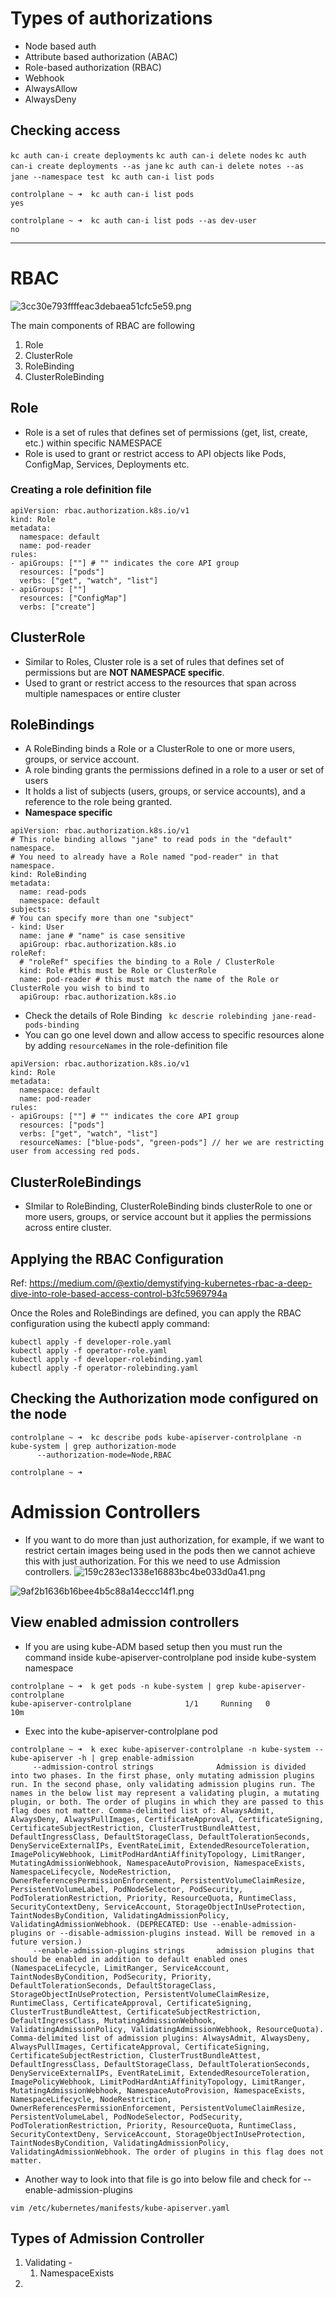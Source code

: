 # Types of authorizations
- Node based auth
- Attribute based authorization (ABAC)
- Role-based authorization (RBAC)
- Webhook
- AlwaysAllow
- AlwaysDeny

## Checking access
`kc auth can-i create deployments`
`kc auth can-i delete nodes`
`kc auth can-i create deployments --as jane`
`kc auth can-i delete notes --as jane --namespace test`
` kc auth can-i list pods`
```
controlplane ~ ➜  kc auth can-i list pods 
yes

controlplane ~ ➜  kc auth can-i list pods --as dev-user
no
```


***

# RBAC
![3cc30e793ffffeac3debaea51cfc5e59.png](../_resources/3cc30e793ffffeac3debaea51cfc5e59.png)

The main components of RBAC are following
1. Role
2. ClusterRole
3. RoleBinding
4. ClusterRoleBinding

## Role
- Role is a set of rules that defines set of permissions (get, list, create, etc.) within specific NAMESPACE  
- Role is used to grant or restrict access to API objects like Pods, ConfigMap, Services, Deployments etc.
 
### Creating a role definition file
```
apiVersion: rbac.authorization.k8s.io/v1
kind: Role
metadata:
  namespace: default
  name: pod-reader
rules:
- apiGroups: [""] # "" indicates the core API group
  resources: ["pods"]
  verbs: ["get", "watch", "list"]
- apiGroups: [""]
  resources: ["ConfigMap"]
  verbs: ["create"]
```

## ClusterRole
- Similar to Roles, Cluster role is a set of rules that defines set of permissions but are **NOT NAMESPACE specific**.
- Used to grant or restrict access to the resources that span across multiple namespaces or entire cluster

## RoleBindings
- A RoleBinding binds a Role or a ClusterRole to one or more users, groups, or service account. 
- A role binding grants the permissions defined in a role to a user or set of users
- It holds a list of subjects (users, groups, or service accounts), and a reference to the role being granted.
- **Namespace specific** 
```
apiVersion: rbac.authorization.k8s.io/v1
# This role binding allows "jane" to read pods in the "default" namespace.
# You need to already have a Role named "pod-reader" in that namespace.
kind: RoleBinding
metadata:
  name: read-pods
  namespace: default
subjects:
# You can specify more than one "subject"
- kind: User
  name: jane # "name" is case sensitive
  apiGroup: rbac.authorization.k8s.io
roleRef:
  # "roleRef" specifies the binding to a Role / ClusterRole
  kind: Role #this must be Role or ClusterRole
  name: pod-reader # this must match the name of the Role or ClusterRole you wish to bind to
  apiGroup: rbac.authorization.k8s.io
```

- Check the details of Role Binding
` kc descrie rolebinding jane-read-pods-binding` 
- You can go one level down and allow access to specific resources alone by adding `resourceNames` in the role-definition file
```
apiVersion: rbac.authorization.k8s.io/v1
kind: Role
metadata:
  namespace: default
  name: pod-reader
rules:
- apiGroups: [""] # "" indicates the core API group
  resources: ["pods"]
  verbs: ["get", "watch", "list"]
  resourceNames: ["blue-pods", "green-pods"] // her we are restricting user from accessing red pods.
```

## ClusterRoleBindings
- SImilar to RoleBinding, ClusterRoleBinding binds clusterRole to one or more users, groups, or service account but it applies the permissions across entire cluster.


## Applying the RBAC Configuration
Ref: https://medium.com/@extio/demystifying-kubernetes-rbac-a-deep-dive-into-role-based-access-control-b3fc5969794a

Once the Roles and RoleBindings are defined, you can apply the RBAC configuration using the kubectl apply command:
```
kubectl apply -f developer-role.yaml
kubectl apply -f operator-role.yaml
kubectl apply -f developer-rolebinding.yaml
kubectl apply -f operator-rolebinding.yaml
```


## Checking the Authorization mode configured on the node
```
controlplane ~ ➜  kc describe pods kube-apiserver-controlplane -n kube-system | grep authorization-mode
      --authorization-mode=Node,RBAC

controlplane ~ ➜  
```

# Admission Controllers
- If you want to do more than just authorization, for example, if we want to restrict certain images being used in the pods then we cannot achieve this with just authorization. For this we need to use Admission controllers.
 ![159c283ec1338e16883bc4be033d0a41.png](../_resources/159c283ec1338e16883bc4be033d0a41.png)
 
 ![9af2b1636b16bee4b5c88a14eccc14f1.png](../_resources/9af2b1636b16bee4b5c88a14eccc14f1.png)
 
 ## View enabled admission controllers
 - If you are using kube-ADM based setup then you must run the command inside kube-apiserver-controlplane pod inside kube-system namespace
 ```
 controlplane ~ ➜  k get pods -n kube-system | grep kube-apiserver-controlplane
kube-apiserver-controlplane            1/1     Running   0          10m
 ```
 
 - Exec into the kube-apiserver-controlplane pod
 ```
 controlplane ~ ➜  k exec kube-apiserver-controlplane -n kube-system -- kube-apiserver -h | grep enable-admission
      --admission-control strings              Admission is divided into two phases. In the first phase, only mutating admission plugins run. In the second phase, only validating admission plugins run. The names in the below list may represent a validating plugin, a mutating plugin, or both. The order of plugins in which they are passed to this flag does not matter. Comma-delimited list of: AlwaysAdmit, AlwaysDeny, AlwaysPullImages, CertificateApproval, CertificateSigning, CertificateSubjectRestriction, ClusterTrustBundleAttest, DefaultIngressClass, DefaultStorageClass, DefaultTolerationSeconds, DenyServiceExternalIPs, EventRateLimit, ExtendedResourceToleration, ImagePolicyWebhook, LimitPodHardAntiAffinityTopology, LimitRanger, MutatingAdmissionWebhook, NamespaceAutoProvision, NamespaceExists, NamespaceLifecycle, NodeRestriction, OwnerReferencesPermissionEnforcement, PersistentVolumeClaimResize, PersistentVolumeLabel, PodNodeSelector, PodSecurity, PodTolerationRestriction, Priority, ResourceQuota, RuntimeClass, SecurityContextDeny, ServiceAccount, StorageObjectInUseProtection, TaintNodesByCondition, ValidatingAdmissionPolicy, ValidatingAdmissionWebhook. (DEPRECATED: Use --enable-admission-plugins or --disable-admission-plugins instead. Will be removed in a future version.)
      --enable-admission-plugins strings       admission plugins that should be enabled in addition to default enabled ones (NamespaceLifecycle, LimitRanger, ServiceAccount, TaintNodesByCondition, PodSecurity, Priority, DefaultTolerationSeconds, DefaultStorageClass, StorageObjectInUseProtection, PersistentVolumeClaimResize, RuntimeClass, CertificateApproval, CertificateSigning, ClusterTrustBundleAttest, CertificateSubjectRestriction, DefaultIngressClass, MutatingAdmissionWebhook, ValidatingAdmissionPolicy, ValidatingAdmissionWebhook, ResourceQuota). Comma-delimited list of admission plugins: AlwaysAdmit, AlwaysDeny, AlwaysPullImages, CertificateApproval, CertificateSigning, CertificateSubjectRestriction, ClusterTrustBundleAttest, DefaultIngressClass, DefaultStorageClass, DefaultTolerationSeconds, DenyServiceExternalIPs, EventRateLimit, ExtendedResourceToleration, ImagePolicyWebhook, LimitPodHardAntiAffinityTopology, LimitRanger, MutatingAdmissionWebhook, NamespaceAutoProvision, NamespaceExists, NamespaceLifecycle, NodeRestriction, OwnerReferencesPermissionEnforcement, PersistentVolumeClaimResize, PersistentVolumeLabel, PodNodeSelector, PodSecurity, PodTolerationRestriction, Priority, ResourceQuota, RuntimeClass, SecurityContextDeny, ServiceAccount, StorageObjectInUseProtection, TaintNodesByCondition, ValidatingAdmissionPolicy, ValidatingAdmissionWebhook. The order of plugins in this flag does not matter.
 ```
 
 - Another way to look into that file is go into below file and check for --enable-admission-plugins
 ```
vim /etc/kubernetes/manifests/kube-apiserver.yaml
```

## Types of Admission Controller
1. Validating - 
	1. NamespaceExists
2.  